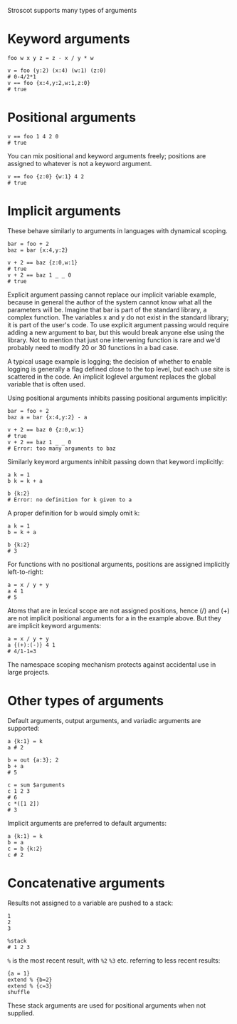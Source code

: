 Stroscot supports many types of arguments
# Keyword arguments
```
foo w x y z = z - x / y * w

v = foo (y:2) (x:4) (w:1) (z:0)
# 0-4/2*1
v == foo {x:4,y:2,w:1,z:0}
# true
```
# Positional arguments
```
v == foo 1 4 2 0
# true
```
You can mix positional and keyword arguments freely; positions are assigned to whatever is not a keyword argument.
```
v == foo {z:0} {w:1} 4 2
# true
```
# Implicit arguments
These behave similarly to arguments in languages with dynamical scoping.
```
bar = foo + 2
baz = bar {x:4,y:2}

v + 2 == baz {z:0,w:1}
# true
v + 2 == baz 1 _ _ 0
# true
```

Explicit argument passing cannot replace our implicit variable example, because in general the author of the system cannot know what all the parameters will be. Imagine that bar is part of the standard library, a complex function. The variables x and y do not exist in the standard library; it is part of the user's code. To use explicit argument passing would require adding a new argument to bar, but this would break anyone else using the library. Not to mention that just one intervening function is rare and we'd probably need to modify 20 or 30 functions in a bad case.

A typical usage example is logging; the decision of whether to enable logging is generally a flag defined close to the top level, but each use site is scattered in the code. An implicit loglevel argument replaces the global variable that is often used.

Using positional arguments inhibits passing positional arguments implicitly:
```
bar = foo + 2
baz a = bar {x:4,y:2} - a

v + 2 == baz 0 {z:0,w:1}
# true
v + 2 == baz 1 _ _ 0
# Error: too many arguments to baz
```
Similarly keyword arguments inhibit passing down that keyword implicitly:
```
a k = 1
b k = k + a

b {k:2}
# Error: no definition for k given to a
```
A proper definition for b would simply omit k:
```
a k = 1
b = k + a

b {k:2}
# 3
```
For functions with no positional arguments, positions are assigned implicitly left-to-right:
```
a = x / y + y
a 4 1
# 5
```
Atoms that are in lexical scope are not assigned positions, hence (/) and (+) are not implicit positional arguments for a in the example above. But they are implicit keyword arguments:
```
a = x / y + y
a {(+):(-)} 4 1
# 4/1-1=3
```
The namespace scoping mechanism protects against accidental use in large projects.
# Other types of arguments
Default arguments, output arguments, and variadic arguments are supported:
```
a {k:1} = k
a # 2

b = out {a:3}; 2
b + a
# 5

c = sum $arguments
c 1 2 3
# 6
c *([1 2])
# 3
```
Implicit arguments are preferred to default arguments:
```
a {k:1} = k
b = a
c = b {k:2}
c # 2
```
# Concatenative arguments
Results not assigned to a variable are pushed to a stack:
```
1
2
3

%stack
# 1 2 3
```
``%`` is the most recent result, with ``%2`` ``%3`` etc. referring to less recent results:
```
{a = 1}
extend % {b=2}
extend % {c=3}
shuffle
```
These stack arguments are used for positional arguments when not supplied.
